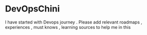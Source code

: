 # DevOpsChini
I have started with Devops journey . Please add relevant roadmaps , experiences , must knows , learning sources to help me in this 
